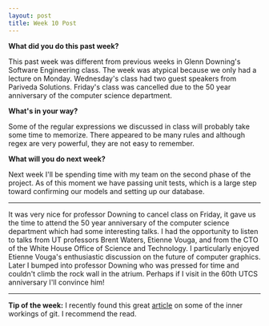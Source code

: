 ```yaml
---
layout: post
title: Week 10 Post
---
```




**What did you do this past week?**

This past week was different from previous weeks in Glenn Downing's Software Engineering class. The week was atypical because we only had a lecture on Monday. Wednesday's class had two guest speakers from Pariveda Solutions. Friday's class was cancelled due to the 50 year anniversary of the computer science department. 

**What's in your way?**

Some of the regular expressions we discussed in class will probably take some time to memorize. There appeared to be many rules and although regex are very powerful, they are not easy to remember. 

**What will you do next week?**

Next week I'll be spending time with my team on the second phase of the project. As of this moment we have passing unit tests, which is a large step toward confirming our models and setting up our database. 

***

It was very nice for professor Downing to cancel class on Friday, it gave us the time to attend the 50 year anniversary of the computer science department which had some interesting talks. I had the opportunity to listen to talks from UT professors Brent Waters, Etienne Vouga, and from the CTO of the White House Office of Science and Technology. I particularly enjoyed Etienne Vouga's enthusiastic discussion on the future of computer graphics. Later I bumped into professor Downing who was pressed for time and couldn't climb the rock wall in the atrium. Perhaps if I visit in the 60th UTCS anniversary I'll convince him!

***

**Tip of the week:**
I recently found this great [article](https://codewords.recurse.com/issues/two/git-from-the-inside-out) on some of the inner workings of git. I recommend the read.

